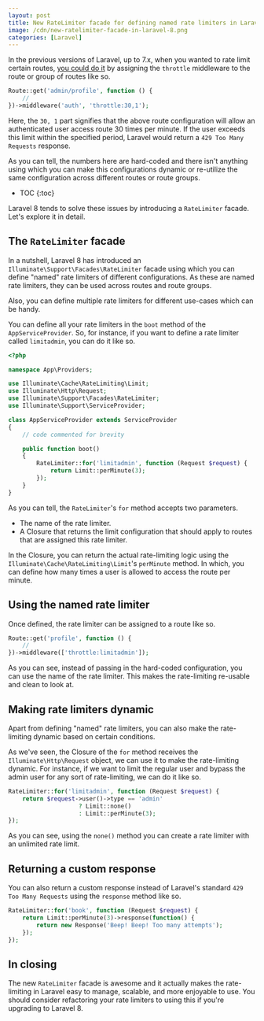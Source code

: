 ```yaml
---
layout: post
title: New RateLimiter facade for defining named rate limiters in Laravel 8
image: /cdn/new-ratelimiter-facade-in-laravel-8.png
categories: [Laravel]
---
```


In the previous versions of Laravel, up to 7.x, when you wanted to rate limit certain routes, [you could do it](/rate-limit-route-requests-laravel/) by assigning the `throttle` middleware to the route or group of routes like so.

```php
Route::get('admin/profile', function () {
    //
})->middleware('auth', 'throttle:30,1');
```

Here, the `30, 1` part signifies that the above route configuration will allow an authenticated user access route 30 times per minute. If the user exceeds this limit within the specified period, Laravel would return a `429 Too Many Requests` response.

As you can tell, the numbers here are hard-coded and there isn't anything using which you can make this configurations dynamic or re-utilize the same configuration across different routes or route groups.

* TOC
{:toc}

Laravel 8 tends to solve these issues by introducing a `RateLimiter` facade. Let's explore it in detail.

## The `RateLimiter` facade

In a nutshell, Laravel 8 has introduced an `Illuminate\Support\Facades\RateLimiter` facade using which you can define "named" rate limiters of different configurations. As these are named rate limiters, they can be used across routes and route groups. 

Also, you can define multiple rate limiters for different use-cases which can be handy.

You can define all your rate limiters in the `boot` method of the `AppServiceProvider`. So, for instance, if you want to define a rate limiter called `limitadmin`, you can do it like so.

```php
<?php

namespace App\Providers;

use Illuminate\Cache\RateLimiting\Limit;
use Illuminate\Http\Request;
use Illuminate\Support\Facades\RateLimiter;
use Illuminate\Support\ServiceProvider;

class AppServiceProvider extends ServiceProvider
{
    // code commented for brevity

    public function boot()
    {
        RateLimiter::for('limitadmin', function (Request $request) {
            return Limit::perMinute(3);
        });
    }
}
```

As you can tell, the `RateLimiter`'s `for` method accepts two parameters.

- The name of the rate limiter.
- A Closure that returns the limit configuration that should apply to routes that are assigned this rate limiter.

In the Closure, you can return the actual rate-limiting logic using the `Illuminate\Cache\RateLimiting\Limit`'s `perMinute` method. In which, you can define how many times a user is allowed to access the route per minute.

## Using the named rate limiter

Once defined, the rate limiter can be assigned to a route like so.

```php
Route::get('profile', function () {
    //
})->middleware(['throttle:limitadmin']);
```

As you can see, instead of passing in the hard-coded configuration, you can use the name of the rate limiter. This makes the rate-limiting re-usable and clean to look at.

## Making rate limiters dynamic

Apart from defining "named" rate limiters, you can also make the rate-limiting dynamic based on certain conditions. 

As we've seen, the Closure of the `for` method receives the `Illuminate\Http\Request` object, we can use it to make the rate-limiting dynamic. For instance, if we want to limit the regular user and bypass the admin user for any sort of rate-limiting, we can do it like so.

```php
RateLimiter::for('limitadmin', function (Request $request) {
    return $request->user()->type == 'admin' 
                    ? Limit::none()
                    : Limit::perMinute(3);
});
```

As you can see, using the `none()` method you can create a rate limiter with an unlimited rate limit.

## Returning a custom response

You can also return a custom response instead of Laravel's standard `429 Too Many Requests` using the `response` method like so.

```php
RateLimiter::for('book', function (Request $request) {
    return Limit::perMinute(3)->response(function() {
        return new Response('Beep! Beep! Too many attempts');
    });
});
```

## In closing

The new `RateLimiter` facade is awesome and it actually makes the rate-limiting in Laravel easy to manage, scalable, and more enjoyable to use. You should consider refactoring your rate limiters to using this if you're upgrading to Laravel 8.